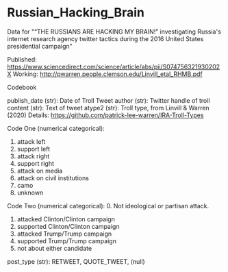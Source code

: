# Russian_Hacking_Brain
Data for "“THE RUSSIANS ARE HACKING MY BRAIN!” investigating Russia's internet research agency twitter tactics during the 2016 United States presidential campaign" 

Published: https://www.sciencedirect.com/science/article/abs/pii/S074756321930202X
Working: http://pwarren.people.clemson.edu/Linvill_etal_RHMB.pdf

Codebook


publish_date (str): Date of Troll Tweet
author (str): Twitter handle of troll
content (str): Text of tweet
atype2 (str): Troll type, from Linvill & Warren (2020) Details: https://github.com/patrick-lee-warren/IRA-Troll-Types

Code One (numerical categorical):
1. attack left
2. support left
3. attack right
4. support right
5. attack on media
6. attack on civil institutions
7. camo
8. unknown

Code Two (numerical categorical):
0. Not ideological or partisan attack.
1. attacked Clinton/Clinton campaign
2. supported Clinton/Clinton campaign
3. attacked Trump/Trump campaign
4. supported Trump/Trump campaign
5. not about either candidate

post_type (str): RETWEET, QUOTE_TWEET, (null)

